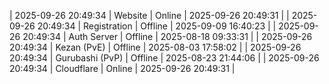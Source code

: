 | 2025-09-26 20:49:34 | Website | Online | 2025-09-26 20:49:31 |
| 2025-09-26 20:49:34 | Registration | Offline | 2025-09-09 16:40:23 |
| 2025-09-26 20:49:34 | Auth Server | Offline | 2025-08-18 09:33:31 |
| 2025-09-26 20:49:34 | Kezan (PvE) | Offline | 2025-08-03 17:58:02 |
| 2025-09-26 20:49:34 | Gurubashi (PvP) | Offline | 2025-08-23 21:44:06 |
| 2025-09-26 20:49:34 | Cloudflare | Online | 2025-09-26 20:49:31 |
